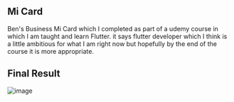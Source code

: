 ## Mi Card

Ben's Business Mi Card which I completed as part of a udemy course in which I am taught and learn Flutter. it says flutter developer which I think is a little ambitious for what I am right now but hopefully by the end of the course it is more appropriate. 

## Final Result

![image](https://user-images.githubusercontent.com/79337953/129415413-2da151e3-cc87-492d-94ae-de717e484165.png)

